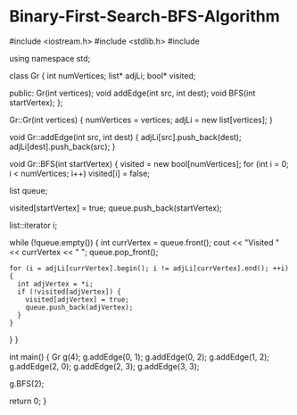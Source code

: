 # Binary-First-Search-BFS-Algorithm


#include <iostream.h>
#include <stdlib.h>
#include <list>

using namespace std;

class Gr {
  int numVertices;
  list<int>* adjLi;
  bool* visited;

   public:
  Gr(int vertices);
  void addEdge(int src, int dest);
  void BFS(int startVertex);
};


Gr::Gr(int vertices) {
  numVertices = vertices;
  adjLi = new list<int>[vertices];
}


void Gr::addEdge(int src, int dest) {
  adjLi[src].push_back(dest);
  adjLi[dest].push_back(src);
}


void Gr::BFS(int startVertex) {
  visited = new bool[numVertices];
  for (int i = 0; i < numVertices; i++)
    visited[i] = false;

  list<int> queue;

  visited[startVertex] = true;
  queue.push_back(startVertex);

  list<int>::iterator i;

  while (!queue.empty()) {
    int currVertex = queue.front();
    cout << "Visited " << currVertex << " ";
    queue.pop_front();

    for (i = adjLi[currVertex].begin(); i != adjLi[currVertex].end(); ++i) {
      int adjVertex = *i;
      if (!visited[adjVertex]) {
        visited[adjVertex] = true;
        queue.push_back(adjVertex);
      }
    }
  }
}

int main() {
  Gr g(4);
  g.addEdge(0, 1);
  g.addEdge(0, 2);
  g.addEdge(1, 2);
  g.addEdge(2, 0);
  g.addEdge(2, 3);
  g.addEdge(3, 3);

  g.BFS(2);

  return 0;
}
